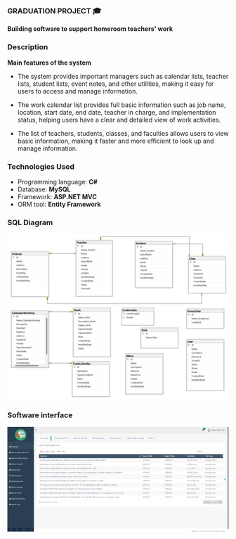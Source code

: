### GRADUATION PROJECT 🎓
**Building software to support homeroom teachers' work**

### Description
**Main features of the system**

- The system provides important managers such as calendar lists, teacher lists, student lists, event notes, and other utilities, making it easy for users to access and manage information. 

- The work calendar list provides full basic information such as job name, location, start date, end date, teacher in charge, and implementation status, helping users have a clear and detailed view of work activities. 

- The list of teachers, students, classes, and faculties allows users to view basic information, making it faster and more efficient to look up and manage information.

### Technologies Used 
- Programming language: **C#**
- Database: **MySQL**
- Framework: **ASP.NET MVC**
- ORM tool: **Entity Framework**

### SQL Diagram
![alt text](screenshots/Diagram.png)

### Software interface
![alt text](screenshots/Home.png)